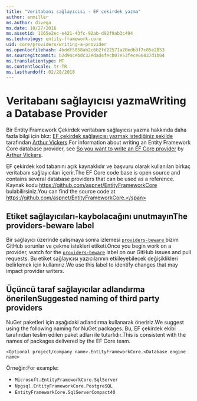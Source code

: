 ```yaml
---
title: "Veritabanı sağlayıcısı - EF çekirdek yazma"
author: anmiller
ms.author: divega
ms.date: 10/27/2016
ms.assetid: 1165e2ec-e421-43fc-92ab-d92f9ab3c494
ms.technology: entity-framework-core
uid: core/providers/writing-a-provider
ms.openlocfilehash: 4bddf5858ab2c6b2fd22571a20edb3f7c85e2853
ms.sourcegitcommit: b2d94cebdc32edad4fecb07e53fece66437d1b04
ms.translationtype: MT
ms.contentlocale: tr-TR
ms.lasthandoff: 02/28/2018
---
```

# <a name="writing-a-database-provider"></a><span data-ttu-id="e0fa8-102">Veritabanı sağlayıcısı yazma</span><span class="sxs-lookup"><span data-stu-id="e0fa8-102">Writing a Database Provider</span></span>

<span data-ttu-id="e0fa8-103">Bir Entity Framework Çekirdek veritabanı sağlayıcısı yazma hakkında daha fazla bilgi için bkz: [EF çekirdek sağlayıcısı yazmak istediğiniz şekilde](https://blog.oneunicorn.com/2016/11/11/so-you-want-to-write-an-ef-core-provider/) tarafından [Arthur Vickers](https://github.com/ajcvickers).</span><span class="sxs-lookup"><span data-stu-id="e0fa8-103">For information about writing an Entity Framework Core database provider, see [So you want to write an EF Core provider](https://blog.oneunicorn.com/2016/11/11/so-you-want-to-write-an-ef-core-provider/) by [Arthur Vickers](https://github.com/ajcvickers).</span></span>

<span data-ttu-id="e0fa8-104">EF çekirdek kod tabanını açık kaynaklıdır ve başvuru olarak kullanılan birkaç veritabanı sağlayıcıları içerir.</span><span class="sxs-lookup"><span data-stu-id="e0fa8-104">The EF Core code base is open source and contains several database providers that can be used as a reference.</span></span> <span data-ttu-id="e0fa8-105">Kaynak kodu https://github.com/aspnet/EntityFrameworkCore bulabilirsiniz.</span><span class="sxs-lookup"><span data-stu-id="e0fa8-105">You can find the source code at https://github.com/aspnet/EntityFrameworkCore.</span></span>

## <a name="the-providers-beware-label"></a><span data-ttu-id="e0fa8-106">Etiket sağlayıcıları-kaybolacağını unutmayın</span><span class="sxs-lookup"><span data-stu-id="e0fa8-106">The providers-beware label</span></span>

<span data-ttu-id="e0fa8-107">Bir sağlayıcı üzerinde çalışmaya sonra izlemesi [ `providers-beware` ](https://github.com/aspnet/EntityFrameworkCore/labels/providers-beware) bizim GitHub sorunlar ve çekme istekleri etiketi.</span><span class="sxs-lookup"><span data-stu-id="e0fa8-107">Once you begin work on a provider, watch for the [`providers-beware`](https://github.com/aspnet/EntityFrameworkCore/labels/providers-beware) label on our GitHub issues and pull requests.</span></span> <span data-ttu-id="e0fa8-108">Bu etiket sağlayıcısı yazıcılarının etkileyebilecek değişiklikleri belirlemek için kullanırız.</span><span class="sxs-lookup"><span data-stu-id="e0fa8-108">We use this label to identify changes that may impact provider writers.</span></span>

## <a name="suggested-naming-of-third-party-providers"></a><span data-ttu-id="e0fa8-109">Üçüncü taraf sağlayıcılar adlandırma önerilen</span><span class="sxs-lookup"><span data-stu-id="e0fa8-109">Suggested naming of third party providers</span></span>

<span data-ttu-id="e0fa8-110">NuGet paketleri için aşağıdaki adlandırma kullanarak öneririz.</span><span class="sxs-lookup"><span data-stu-id="e0fa8-110">We suggest using the following naming for NuGet packages.</span></span> <span data-ttu-id="e0fa8-111">Bu, EF çekirdek ekibi tarafından teslim edilen paket adları ile tutarlıdır.</span><span class="sxs-lookup"><span data-stu-id="e0fa8-111">This is consistent with the names of packages delivered by the EF Core team.</span></span>

`<Optional project/company name>.EntityFrameworkCore.<Database engine name>`

<span data-ttu-id="e0fa8-112">Örneğin:</span><span class="sxs-lookup"><span data-stu-id="e0fa8-112">For example:</span></span>
* `Microsoft.EntityFrameworkCore.SqlServer`
* `Npgsql.EntityFrameworkCore.PostgreSQL`
* `EntityFrameworkCore.SqlServerCompact40`

